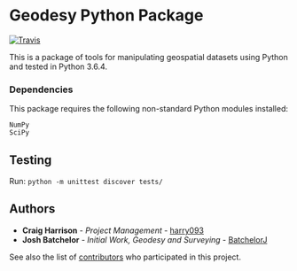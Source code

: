 # Geodesy Python Package

[![Travis](https://img.shields.io/travis/GeoscienceAustralia/geodesy-package/master.svg?label=Travis%20CI)](https://travis-ci.org/GeoscienceAustralia/geodesy-package)

This is a package of tools for manipulating geospatial datasets using Python and tested in Python 3.6.4.

### Dependencies

This package requires the following non-standard Python modules installed:

```
NumPy
SciPy
```

## Testing

Run: `python -m unittest discover tests/`

## Authors

* **Craig Harrison** - *Project Management* - [harry093](https://github.com/harry093)
* **Josh Batchelor** - *Initial Work, Geodesy and Surveying* - [BatchelorJ](https://github.com/BatchelorJ)

See also the list of [contributors](https://github.com/GeoscienceAustralia/geodesy-package/graphs/contributors) who participated in this project.


